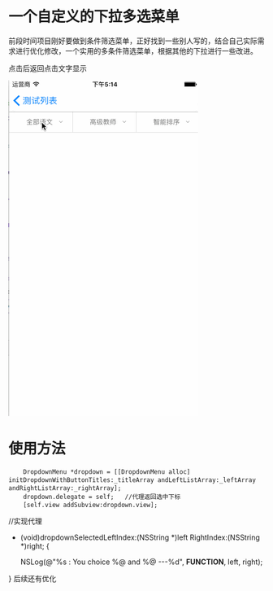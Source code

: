# 一个自定义的下拉多选菜单
前段时间项目刚好要做到条件筛选菜单，正好找到一些别人写的，结合自己实际需求进行优化修改，一个实用的多条件筛选菜单，根据其他的下拉进行一些改进。

点击后返回点击文字显示

![](https://github.com/sidiaoling/XZ-DropdownMenu/blob/master/Untitled.gif)

使用方法
=====
        DropdownMenu *dropdown = [[DropdownMenu alloc] initDropdownWithButtonTitles:_titleArray andLeftListArray:_leftArray         andRightListArray:_rightArray];
        dropdown.delegate = self;   //代理返回选中下标
        [self.view addSubview:dropdown.view];
    

//实现代理
- (void)dropdownSelectedLeftIndex:(NSString *)left RightIndex:(NSString *)right; {
    
    NSLog(@"%s : You choice %@ and %@ ---%d", __FUNCTION__, left, right);
    
}
                后续还有优化
